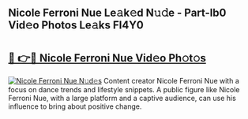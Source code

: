 ## Nicole Ferroni Nue Le𝚊k𝚎d N𝚞𝚍e - Part-Ib0 Vid𝚎o Photos Le𝚊ks FI4Y0

# <h2><a href="http://fbaaye3.evod.top/?m=Nicole+Ferroni+Nue">🔗 👉🔴 Nicole Ferroni Nue Vid𝚎o Ph𝚘t𝚘s</a></h2>

[![Nicole Ferroni Nue N𝚞d𝚎s](https://i.imgur.com/8V9OHl7.gif)](http://fbaaye3.evod.top/?m=Nicole+Ferroni+Nue)
Content creator Nicole Ferroni Nue with a focus on dance trends and lifestyle snippets. A public figure like Nicole Ferroni Nue, with a large platform and a captive audience, can use his influence to bring about positive change. 

